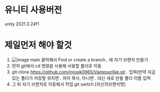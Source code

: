 # 유니티 사용버전
unity 2021.3.24f1

# 제일먼저 해야 할것
1. ![image](https://github.com/jnjosjk0965/Vampsurlike/assets/107172985/551ef7e7-9e01-434f-b8cf-f4167b6eb1c5)
main 클릭해서 Find or create a branch.. 에 자기 브랜치 만들기
2. 먼저 git에서 cd 명령을 사용해 사용할 폴더로 이동
3. git clone https://github.com/jnjosjk0965/Vampsurlike.git .      입력(만약 지금 있는 폴더가 저장할 위치면 . 까지 복사, 아니면 . 대신 새로 만들 폴더 이름 입력
4. 그 뒤 자기 브랜치로 이동해서 작업 
git switch [자신의브랜치명]

